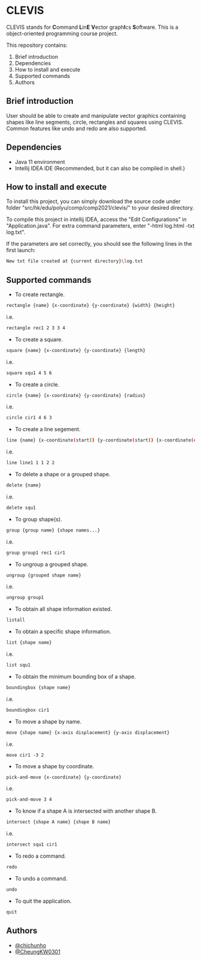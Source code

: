 # CLEVIS

CLEVIS stands for **C**ommand **L**in**E** 
**V**ector graph**I**cs **S**oftware. 
This is a object-oriented programming course project.

This repository contains:
1. Brief introduction
2. Dependencies
3. How to install and execute
4. Supported commands
5. Authors

## Brief introduction

User should be able to create and manipulate vector graphics containing shapes like line segments, circle, rectangles and squares using CLEVIS.
Common features like undo and redo are also supported.


## Dependencies

- Java 11 environment
- Intellij IDEA IDE (Recommended, but it can also be compiled in shell.)

## How to install and execute

To install this project, you can simply download the source code 
under folder "src/hk/edu/polyu/comp/comp2021/clevis/"
to your desired directory.

To compile this project in intellij IDEA,
access the "Edit Configurations" in "Application.java".
For extra command parameters, enter
"-html log.html -txt log.txt".

If the parameters are set correctly, you should see the following lines
in the first launch:
```sh
New txt file created at {current directory}\log.txt
```

## Supported commands

- To create rectangle.
```sh
rectangle {name} {x-coordinate} {y-coordinate} {width} {height}
```
i.e.
```sh
rectangle rec1 2 3 3 4
```

- To create a square.
```sh
square {name} {x-coordinate} {y-coordinate} {length}
```
i.e.
```sh
square squ1 4 5 6
```

- To create a circle.
```sh
circle {name} {x-coordinate} {y-coordinate} {radius}
```
i.e.
```sh
circle cir1 4 6 3
```

- To create a line segement.
```sh
line {name} {x-coordinate(start)} {y-coordinate(start)} {x-coordinate(end)} {y-coordinate(end)}
```
i.e.
```sh
line line1 1 1 2 2
```

- To delete a shape or a grouped shape.
```sh
delete {name}
```
i.e.
```sh
delete squ1
```

- To group shape(s).
```sh
group {group name} {shape names...}
```
i.e.
```sh
group group1 rec1 cir1
```

- To ungroup a grouped shape.
```sh
ungroup {grouped shape name}
```
i.e.
```sh
ungroup group1
```

- To obtain all shape information existed.
```sh
listall
```

- To obtain a specific shape information.
```sh
list {shape name}
```
i.e.
```sh
list squ1
```

- To obtain the minimum bounding box of a shape.
```sh
boundingbox {shape name}
```
i.e.
```sh
boundingbox cir1
```

- To move a shape by name.
```sh
move {shape name} {x-axis displacement} {y-axis displacement}
```
i.e.
```
move cir1 -3 2
```

- To move a shape by coordinate.
```sh
pick-and-move {x-coordinate} {y-coordinate}
```
i.e.
```sh
pick-and-move 3 4
```

- To know if a shape A is intersected with another shape B.
```sh
intersect {shape A name} {shape B name}
```
i.e.
```sh
intersect squ1 cir1
```

- To redo a command.
```sh
redo
```

- To undo a command.
```sh
undo
```

- To quit the application.
```sh
quit
```


## Authors

- [@chichunho](https://github.com/chichunho)
- [@CheungKW0301](https://github.com/CheungKW0301)

